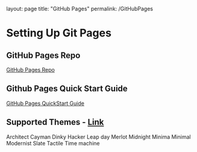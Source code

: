 layout: page
title: "GitHub Pages"
permalink: /GitHubPages


# Setting Up Git Pages
## GitHub Pages Repo
[GitHub Pages Repo](https://github.com/robertwh09/robertwh09.github.io)

## Github Pages Quick Start Guide
[GitHub Pages QuickStart Guide](https://docs.github.com/en/pages/quickstart)

## Supported Themes - [Link](https://pages.github.com/themes/)
Architect
Cayman
Dinky
Hacker
Leap day
Merlot
Midnight
Minima
Minimal
Modernist
Slate
Tactile
Time machine

